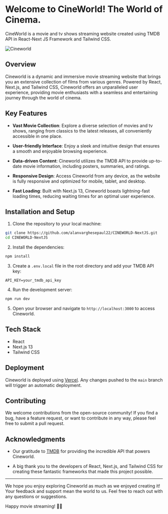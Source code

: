 # Welcome to CineWorld! The World of Cinema.
CineWorld is a movie and tv shows streaming website created using TMDB API in React-Next JS Framework and Tailwind CSS.

![Cineworld](insert_image_url_here)

## Overview

Cineworld is a dynamic and immersive movie streaming website that brings you an extensive collection of films from various genres. Powered by React, Next.js, and Tailwind CSS, Cineworld offers an unparalleled user experience, providing movie enthusiasts with a seamless and entertaining journey through the world of cinema.

## Key Features

- **Vast Movie Collection**: Explore a diverse selection of movies and tv shows, ranging from classics to the latest releases, all conveniently accessible in one place.

- **User-friendly Interface**: Enjoy a sleek and intuitive design that ensures a smooth and enjoyable browsing experience.

- **Data-driven Content**: Cineworld utilizes the TMDB API to provide up-to-date movie information, including posters, summaries, and ratings.

- **Responsive Design**: Access Cineworld from any device, as the website is fully responsive and optimized for mobile, tablet, and desktop.

- **Fast Loading**: Built with Next.js 13, Cineworld boasts lightning-fast loading times, reducing waiting times for an optimal user experience.

## Installation and Setup

1. Clone the repository to your local machine:

```bash
git clone https://github.com/alanvarghesepaul22/CINEWORLD-NextJS.git
cd CINEWORLD-NextJS
```

2. Install the dependencies:

```bash
npm install
```

3. Create a `.env.local` file in the root directory and add your TMDB API key:

```plaintext
API_KEY=your_tmdb_api_key
```

4. Run the development server:

```bash
npm run dev
```

5. Open your browser and navigate to `http://localhost:3000` to access Cineworld.

## Tech Stack

- React
- Next.js 13
- Tailwind CSS

## Deployment

Cineworld is deployed using [Vercel](https://vercel.com/). Any changes pushed to the `main` branch will trigger an automatic deployment.

## Contributing

We welcome contributions from the open-source community! If you find a bug, have a feature request, or want to contribute in any way, please feel free to submit a pull request.

## Acknowledgments

- Our gratitude to [TMDB](https://www.themoviedb.org/) for providing the incredible API that powers Cineworld.

- A big thank you to the developers of React, Next.js, and Tailwind CSS for creating these fantastic frameworks that made this project possible.

---

We hope you enjoy exploring Cineworld as much as we enjoyed creating it! Your feedback and support mean the world to us. Feel free to reach out with any questions or suggestions.

Happy movie streaming! 🍿🎥
